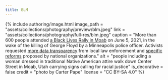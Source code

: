 ```yaml
---
title: BLM
---
```


{% include authoring/image.html
    image_path = "assets/collections/photography/preview/blm.jpeg"
    link =       "assets/collections/photography/full-res/blm.jpeg"
    caption = "More than 600 people attended [a Black Lives Rally in Moab](https://www.moabtimes.com/articles/hundreds-attend-black-lives-matter-march-in-moab/) on June 5, 2021, in the wake of the killing of George Floyd by a Minneapolis police officer. Activists requested [more data transparency](https://www.moabtimes.com/articles/activists-request-more-law-enforcement-data/) from local law enforcement and [specific reforms](https://www.moabtimes.com/articles/how-do-local-policing-policies-compare-to-proposed-reforms/) proposed by national organizations."
    alt = "people including a woman dressed in traditional Native American attire walk down Center Street in Moab, Utah carrying signs calling for racial justice"
    is_decorative = false
    credit = "photo by Carter Pape"
    license = "CC BY-SA 4.0"
%}
